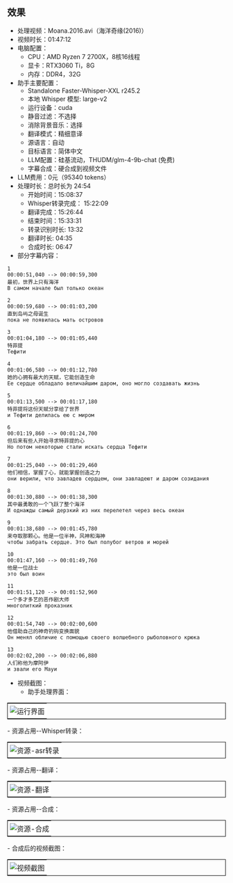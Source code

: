 ## 效果

- 处理视频：Moana.2016.avi（海洋奇缘(2016)）
- 视频时长：01:47:12
- 电脑配置：
   - CPU：AMD Ryzen 7 2700X，8核16线程
   - 显卡：RTX3060 Ti，8G
   - 内存：DDR4，32G
- 助手主要配置：
   - Standalone Faster-Whisper-XXL r245.2
   - 本地 Whisper 模型: large-v2
   - 运行设备：cuda
   - 静音过滤：不选择
   - 消除背景音乐：选择
   - 翻译模式：精细意译
   - 源语言：自动
   - 目标语言：简体中文
   - LLM配置：硅基流动，THUDM/glm-4-9b-chat (免费)
   - 字幕合成：硬合成到视频文件
- LLM费用：0元（95340 tokens）
- 处理时长：总时长为 24:54
   - 开始时间：15:08:37
   - Whisper转录完成： 15:22:09
   - 翻译完成：15:26:44
   - 结束时间：15:33:31
   - 转录识别时长: 13:32
   - 翻译时长: 04:35
   - 合成时长: 06:47
- 部分字幕内容：
```
1
00:00:51,040 --> 00:00:59,300
最初，世界上只有海洋
В самом начале был только океан

2
00:00:59,680 --> 00:01:03,200
直到岛屿之母诞生
пока не появилась мать островов

3
00:01:04,180 --> 00:01:05,440
特菲提
Тефити

4
00:01:06,580 --> 00:01:12,780
她的心拥有最大的天赋，它能创造生命
Ее сердце обладало величайшим даром, оно могло создавать жизнь

5
00:01:13,500 --> 00:01:17,180
特菲提将这份天赋分享给了世界
и Тефити делилась ею с миром

6
00:01:19,860 --> 00:01:24,700
但后来有些人开始寻求特菲提的心
Но потом некоторые стали искать сердца Тефити

7
00:01:25,040 --> 00:01:29,460
他们相信，掌握了心，就能掌握创造之力
они верили, что завладев сердцем, они завладеют и даром созидания

8
00:01:30,880 --> 00:01:38,300
其中最勇敢的一个飞跃了整个海洋
И однажды самый дерзкий из них перелетел через весь океан

9
00:01:38,680 --> 00:01:45,780
来夺取那颗心。他是一位半神，风神和海神
чтобы забрать сердце. Это был полубог ветров и морей

10
00:01:47,160 --> 00:01:49,760
他是一位战士
это был воин

11
00:01:51,120 --> 00:01:52,960
一个多才多艺的恶作剧大师
многолиткий проказник

12
00:01:54,740 --> 00:02:00,600
他借助自己的神奇钓钩变换面貌
Он менял обличие с помощью своего волшебного рыболовного крюка

13
00:02:02,200 --> 00:02:06,880
人们称他为摩阿伊
и звали его Мауи
```
- 视频截图：
   - 助手处理界面：
<table style="border-collapse: collapse; border: 1px solid black;">
  <tr>
    <td style="padding: 5px;background-color:#fff;"><img src= "./Moana.2016/运行界面.png" alt="运行界面"   /></td>
  </tr>
</table>  
   - 资源占用--Whisper转录：
<table style="border-collapse: collapse; border: 1px solid black;">
  <tr>
    <td style="padding: 5px;background-color:#fff;"><img src= "./Moana.2016/资源-asr转录.png" alt="资源-asr转录"   /></td>
  </tr>
</table>  
   - 资源占用--翻译：
<table style="border-collapse: collapse; border: 1px solid black;">
  <tr>
    <td style="padding: 5px;background-color:#fff;"><img src= "./Moana.2016/资源-翻译.png" alt="资源-翻译"   /></td>
  </tr>
</table>  
   - 资源占用--合成：
<table style="border-collapse: collapse; border: 1px solid black;">
  <tr>
    <td style="padding: 5px;background-color:#fff;"><img src= "./Moana.2016/资源-合成嵌入.png" alt="资源-合成"   /></td>
  </tr>
</table>  
   - 合成后的视频截图：
<table style="border-collapse: collapse; border: 1px solid black;">
  <tr>
    <td style="padding: 5px;background-color:#fff;"><img src= "./Moana.2016/视频截图.png" alt="视频截图"   /></td>
  </tr>
</table>  


